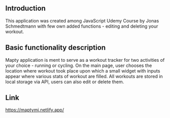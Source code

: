 ## Introduction

This application was created among JavaScript Udemy Course by Jonas Schmedtmann with few own added functions - editing and deleting your workout.

## Basic functionality description

Mapty application is ment to serve as a workout tracker for two activities of your choice - running or cycling. On the main page, user chooses the location where workout took place upon which a small widget with inputs appear where various stats of workout are filled. All workouts are stored in local storage via API, users can also edit or delete them.  

## Link
https://maptymj.netlify.app/
